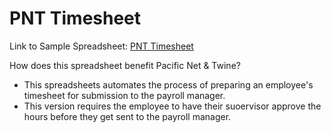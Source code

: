 # PNT Timesheet
Link to Sample Spreadsheet: [PNT Timesheet](https://docs.google.com/spreadsheets/d/1F7lgNKwcFF8xKg_BJAYFwOzyl26Ks-NXxsyUnkHc_Wc/edit#gid=1755690502)

How does this spreadsheet benefit Pacific Net & Twine?
- This spreadsheets automates the process of preparing an employee's timesheet for submission to the payroll manager.
- This version requires the employee to have their suoervisor approve the hours before they get sent to the payroll manager.
